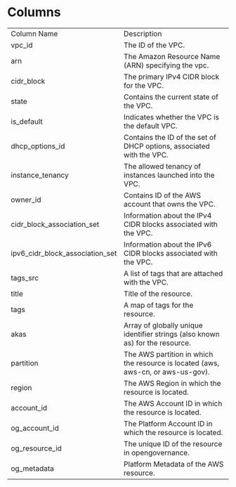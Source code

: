 # Columns  

<table>
	<tr><td>Column Name</td><td>Description</td></tr>
	<tr><td>vpc_id</td><td>The ID of the VPC.</td></tr>
	<tr><td>arn</td><td>The Amazon Resource Name (ARN) specifying the vpc.</td></tr>
	<tr><td>cidr_block</td><td>The primary IPv4 CIDR block for the VPC.</td></tr>
	<tr><td>state</td><td>Contains the current state of the VPC.</td></tr>
	<tr><td>is_default</td><td>Indicates whether the VPC is the default VPC.</td></tr>
	<tr><td>dhcp_options_id</td><td>Contains the ID of the set of DHCP options, associated with the VPC.</td></tr>
	<tr><td>instance_tenancy</td><td>The allowed tenancy of instances launched into the VPC.</td></tr>
	<tr><td>owner_id</td><td>Contains ID of the AWS account that owns the VPC.</td></tr>
	<tr><td>cidr_block_association_set</td><td>Information about the IPv4 CIDR blocks associated with the VPC.</td></tr>
	<tr><td>ipv6_cidr_block_association_set</td><td>Information about the IPv6 CIDR blocks associated with the VPC.</td></tr>
	<tr><td>tags_src</td><td>A list of tags that are attached with the VPC.</td></tr>
	<tr><td>title</td><td>Title of the resource.</td></tr>
	<tr><td>tags</td><td>A map of tags for the resource.</td></tr>
	<tr><td>akas</td><td>Array of globally unique identifier strings (also known as) for the resource.</td></tr>
	<tr><td>partition</td><td>The AWS partition in which the resource is located (aws, aws-cn, or aws-us-gov).</td></tr>
	<tr><td>region</td><td>The AWS Region in which the resource is located.</td></tr>
	<tr><td>account_id</td><td>The AWS Account ID in which the resource is located.</td></tr>
	<tr><td>og_account_id</td><td>The Platform Account ID in which the resource is located.</td></tr>
	<tr><td>og_resource_id</td><td>The unique ID of the resource in opengovernance.</td></tr>
	<tr><td>og_metadata</td><td>Platform Metadata of the AWS resource.</td></tr>
</table>